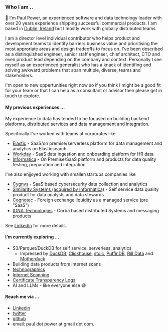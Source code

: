 
### Who I am ..
:wave: I'm Paul Power, an experienced software and data technology leader with over 20 years experience shipping successful commercial products. I am based in [Dublin, Ireland](https://en.wikipedia.org/wiki/Dublin) but I mostly work with globally distributed teams. 

I am a director level individual contributor who helps product and development teams to identify barriers business value and prioritising the most approriate areas and design tradeoffs to focus on. I've been described as a distinquished engineer, senior staff engineer, chief architect, CTO and even product lead depending on the company and context. Personally I see myself as an experienced generalist who has a knack of identifing and solving awkward problems that span multiple, diverse, teams and stakeholders.

I'm open to new oppertunities right now so if you think I might be a good fit for your team or that I can help as a consultant or advisor then please get in touch to explore.

#### My previous experiences ...
My experience to data has tended to be focused on building backend platforms, distributed services and data management and integration.

Specifically I've worked with teams at corporates like 
* [Elastic](https://www.linkedin.com/company/elastic/) - SaaS/on premise/serverless platform for data management and analytics on Elasticsearch
* [Workday](https://www.linkedin.com/company/workday/) - SaaS data ingestion and onboarding platform for HR data
* [Informatica](https://www.linkedin.com/company/informatica/) - On Premise/SaaS platform and products for data quality testing, preparation and integration

I've also enjjoyed working with smaller/startups companies like
* [Cygnvs](https://www.linkedin.com/company/cygnvs/) - SaaS based cybersecurity data collection and analytics
* [Similarity Systems (acquired by Informatica)](https://www.linkedin.com/company/informatica/) - Self service data quality product for data analysts and data stewards
* [Cognotec](https://www.linkedin.com/company/cognotec/) - Foreign exchange liquidity as a managed service (pre "SaaS")
* [IONA Technologies](https://en.wikipedia.org/wiki/IONA_Technologies) - Corba based distributed Systems and messaging products

See [LinkedIn](https://www.linkedin.com/in/paulpower/) for more details.

#### I’m currently exploring ...
* S3/Parquet/DuckDB for self service, serverless, analytics
  * Impressed by [DuckDB](https://duckdb.org), [Clickhouse](https://clickhouse.com/), [stoic](https://stoic.com), [PuffinDB](https://github.com/sutoiku/puffin), [Rill Data](https://www.rilldata.com/) and 
[Motherduck](https://motherduck.com/)
* Building data products from internet scans
 * [technographics](https://www.semrush.com/blog/technographics/)
 * [Internet Scanning](https://securitytrails.com/blog/internet-scanning)
 * [Certificate Transparency Logs](https://certificate.transparency.dev/)
* AI and LLMs - like everyone else 😄 


#### Reach me via ...
* [Linkedin](https://www.linkedin.com/in/paulpower/?originalSubdomain=ie)
* [twitter](https://www.twitter.com/peerside)
* [github](https://github.com/)
* email: paul dot power at gmail dot com. 


